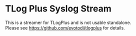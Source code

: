 # TLog Plus Syslog Stream
This is a streamer for TLogPlus and is not usable standalone.  
Please see https://github.com/evotodi/tlogplus for details.
